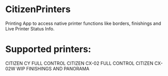 # CitizenPrinters
Printing App to access native printer functions like borders, finishings and Live Printer Status Info.
# Supported printers:
CITIZEN CY
    FULL CONTROL
CITIZEN CX-02
    FULL CONTROL
CITIZEN CX-02W
    WIP FINISHINGS AND PANORAMA
